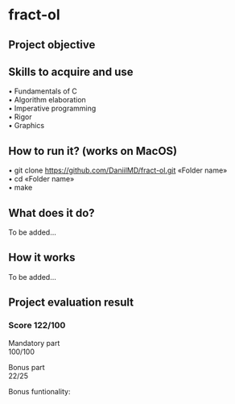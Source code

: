 # fract-ol
## Project objective
 
## Skills to acquire and use
•	Fundamentals of C  
•	Algorithm elaboration  
•	Imperative programming  
•	Rigor  
•	Graphics  
## How to run it? (works on MacOS)
•	git clone https://github.com/DaniilMD/fract-ol.git «Folder name»  
•	cd «Folder name»  
•	make  

## What does it do?
To be added...
## How it works
To be added...  
## Project evaluation result  
### Score 122/100  
Mandatory part  
100/100  
  
Bonus part  
22/25
  
Bonus funtionality:  
